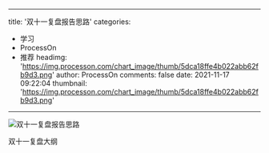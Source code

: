 
---
title: '双十一复盘报告思路'
categories: 
 - 学习
 - ProcessOn
 - 推荐
headimg: 'https://img.processon.com/chart_image/thumb/5dca18ffe4b022abb62fb9d3.png'
author: ProcessOn
comments: false
date: 2021-11-17 09:22:04
thumbnail: 'https://img.processon.com/chart_image/thumb/5dca18ffe4b022abb62fb9d3.png'
---

<div>   
<img class="thumb" alt="双十一复盘报告思路" src="https://img.processon.com/chart_image/thumb/5dca18ffe4b022abb62fb9d3.png" referrerpolicy="no-referrer">
<p>双十一复盘大纲</p>  
</div>
            
